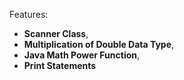 Features: <br />
  - **Scanner Class**, <br />
  - **Multiplication of Double Data Type**, <br />
  - **Java Math Power Function**, <br />
  - **Print Statements**
